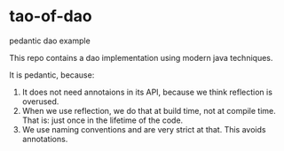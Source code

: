 # tao-of-dao
pedantic dao example

This repo contains a dao implementation using modern java techniques.

It is pedantic, because:

1. It does not need annotaions in its API, because we think reflection is overused.
2. When we use reflection, we do that at build time, not at compile time. That is: just once in the lifetime of the code.
3. We use naming conventions and are very strict at that. This avoids annotations. 


